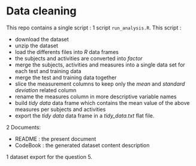 # Data cleaning

This repo contains a single script :
1 script `run_analysis.R`. This script :
- download the dataset
- unzip the dataset
- load the differents files into _R_ data frames
- the subjects and activities are converted into _factor_
- merge the subjects, activities and measures into a single data set for each test and training data
- merge the test and training data together
- slice the measurement columns to keep only the _mean_ and _standard deviation_ related column
- rename the measures column in more descriptive variable names
- build _tidy data_ data frame which contains the mean value of the above measures per subjects and activities
- export the _tidy data_ data frame in a _tidy_data.txt_ flat file.

2 Documents:
- README : the present document
- CodeBook : the generated dataset content description

1 dataset export for the question 5.
